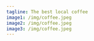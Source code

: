 ```yaml
---
tagline: The best local coffee
image1: /img/coffee.jpeg
image2: /img/coffee.jpeg
image3: /img/coffee.jpeg
---
```

